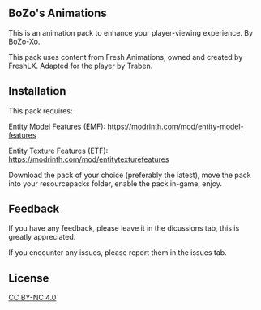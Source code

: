 ## BoZo's Animations

This is an animation pack to enhance your player-viewing experience. By BoZo-Xo. 

This pack uses content from Fresh Animations, owned and created by FreshLX. Adapted for the player by Traben.



## Installation
This pack requires:

Entity Model Features (EMF): https://modrinth.com/mod/entity-model-features

Entity Texture Features (ETF): https://modrinth.com/mod/entitytexturefeatures

Download the pack of your choice (preferably the latest), move the pack into your resourcepacks folder, enable the pack in-game, enjoy.
## Feedback

If you have any feedback, please leave it in the dicussions tab, this is greatly appreciated.

If you encounter any issues, please report them in the issues tab.


## License
[CC BY-NC 4.0](https://creativecommons.org/licenses/by-nc/4.0/)


